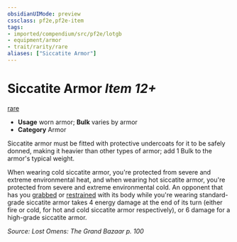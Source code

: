 ```yaml
---
obsidianUIMode: preview
cssclass: pf2e,pf2e-item
tags:
- imported/compendium/src/pf2e/lotgb
- equipment/armor
- trait/rarity/rare
aliases: ["Siccatite Armor"]
---
```

# Siccatite Armor *Item 12+*  
[rare](rare.md)  

- **Usage** worn armor; **Bulk** varies by armor
- **Category** Armor

Siccatite armor must be fitted with protective undercoats for it to be safely donned, making it heavier than other types of armor; add 1 Bulk to the armor's typical weight.

When wearing cold siccatite armor, you're protected from severe and extreme environmental heat, and when wearing hot siccatite armor, you're protected from severe and extreme environmental cold. An opponent that has you [grabbed](conditions.md#Grabbed) or [restrained](conditions.md#Restrained) with its body while you're wearing standard-grade siccatite armor takes 4 energy damage at the end of its turn (either fire or cold, for hot and cold siccatite armor respectively), or 6 damage for a high-grade siccatite armor.

*Source: Lost Omens: The Grand Bazaar p. 100*